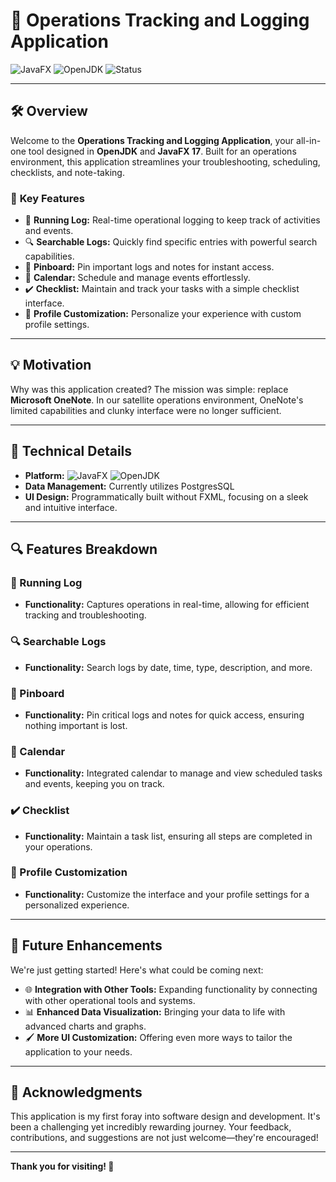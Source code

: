 # 🚀 **Operations Tracking and Logging Application**

![JavaFX](https://img.shields.io/badge/JavaFX-17-blue.svg) ![OpenJDK](https://img.shields.io/badge/OpenJDK-17-red.svg) ![Status](https://img.shields.io/badge/Status-Active-brightgreen.svg)

---

## 🛠️ **Overview**

Welcome to the **Operations Tracking and Logging Application**, your all-in-one tool designed in **OpenJDK** and **JavaFX 17**. Built for an operations environment, this application streamlines your troubleshooting, scheduling, checklists, and note-taking.

### 🎯 **Key Features**
- 📜 **Running Log:** Real-time operational logging to keep track of activities and events.
- 🔍 **Searchable Logs:** Quickly find specific entries with powerful search capabilities.
- 📌 **Pinboard:** Pin important logs and notes for instant access.
- 📅 **Calendar:** Schedule and manage events effortlessly.
- ✔️ **Checklist:** Maintain and track your tasks with a simple checklist interface.
- 🎨 **Profile Customization:** Personalize your experience with custom profile settings.

---

## 💡 **Motivation**

Why was this application created? The mission was simple: replace **Microsoft OneNote**. In our satellite operations environment, OneNote's limited capabilities and clunky interface were no longer sufficient.

---

## 🔧 **Technical Details**

- **Platform:** ![JavaFX](https://img.shields.io/badge/JavaFX-17-blue.svg) ![OpenJDK](https://img.shields.io/badge/OpenJDK-17-red.svg)
- **Data Management:** Currently utilizes PostgresSQL
- **UI Design:** Programmatically built without FXML, focusing on a sleek and intuitive interface.

---

## 🔍 **Features Breakdown**

### 📜 Running Log
- **Functionality:** Captures operations in real-time, allowing for efficient tracking and troubleshooting.

### 🔍 Searchable Logs
- **Functionality:** Search logs by date, time, type, description, and more.

### 📌 Pinboard
- **Functionality:** Pin critical logs and notes for quick access, ensuring nothing important is lost.

### 📅 Calendar
- **Functionality:** Integrated calendar to manage and view scheduled tasks and events, keeping you on track.

### ✔️ Checklist
- **Functionality:** Maintain a task list, ensuring all steps are completed in your operations.

### 🎨 Profile Customization
- **Functionality:** Customize the interface and your profile settings for a personalized experience.

---

## 🚀 **Future Enhancements**

We're just getting started! Here's what could be coming next:
- 🌐 **Integration with Other Tools:** Expanding functionality by connecting with other operational tools and systems.
- 📊 **Enhanced Data Visualization:** Bringing your data to life with advanced charts and graphs.
- 🖌️ **More UI Customization:** Offering even more ways to tailor the application to your needs.

---

## 🙌 **Acknowledgments**

This application is my first foray into software design and development. It's been a challenging yet incredibly rewarding journey. Your feedback, contributions, and suggestions are not just welcome—they're encouraged!

---

**Thank you for visiting! 🌟**
